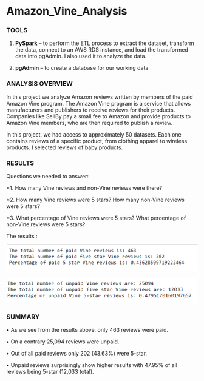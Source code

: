 # Amazon_Vine_Analysis


### TOOLS


1.	**PySpark** – to perform the ETL process to extract the dataset, transform the data, connect to an AWS RDS instance, and load the transformed data into pgAdmin. I also used it to analyze the data.

2.	**pgAdmin** – to create a database for our working data


### ANALYSIS OVERVIEW

In this project we analyze Amazon reviews written by members of the paid Amazon Vine program. The Amazon Vine program is a service that allows manufacturers and publishers to receive reviews for their products. Companies like SellBy pay a small fee to Amazon and provide products to Amazon Vine members, who are then required to publish a review.


In this project, we had access to approximately 50 datasets. Each one contains reviews of a specific product, from clothing apparel to wireless products. I selected reviews of baby products.

[](https://s3.amazonaws.com/amazon-reviews-pds/tsv/amazon_reviews_us_Baby_v1_00.tsv.gz)


### RESULTS

Questions we needed to answer:

*1.	How many Vine reviews and non-Vine reviews were there?

*2.	How many Vine reviews were 5 stars? How many non-Vine reviews were 5 stars?

*3.	What percentage of Vine reviews were 5 stars? What percentage of non-Vine reviews were 5 stars?


The results :


![]( https://github.com/jojobear2020/Amazon_Vine_Analysis/blob/main/images/paid_vine_reviews_summary.PNG)


![](https://github.com/jojobear2020/Amazon_Vine_Analysis/blob/main/images/unpaid_vine_reviews_summary.PNG)


### SUMMARY

•	As we see from the results above, only 463 reviews were paid.

•	On a contrary 25,094 reviews were unpaid. 

•	Out of all paid reviews only 202 (43.63%) were 5-star.

•	Unpaid reviews surprisingly show higher results with 47.95% of all reviews being 5-star (12,033 total).
